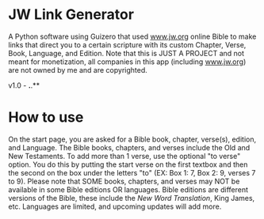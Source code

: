 # JW Link Generator
A Python software using Guizero that used www.jw.org online Bible to make links that direct you to a certain scripture with its custom Chapter, Verse, Book, Language, and Edition. Note that this is JUST A PROJECT and not meant for monetization, all companies in this app (including www.jw.org) are not owned by me and are copyrighted.

v1.0 - **.**.**

# How to use

On the start page, you are asked for a Bible book, chapter, verse(s), edition, and Language. The Bible books, chapters, and verses include the Old and New Testaments. To add more than 1 verse, use the optional "to verse" option. You do this by putting the start verse on the first textbox and then the second on the box under the letters "to" (EX: Box 1: 7, Box 2: 9, verses 7 to 9). Please note that SOME books, chapters, and verses may NOT be available in some Bible editions OR languages. Bible editions are different versions of the Bible, these include the _New Word Translation_, King James, etc. Languages are limited, and upcoming updates will add more.
